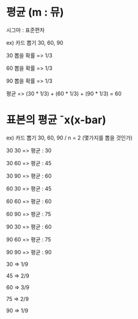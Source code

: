 # 평균 (m : 뮤)
시그마 : 표준편차

ex) 카드 뽑기 30, 60, 90

30 뽑을 확률 => 1/3

60 뽑을 확률 => 1/3

90 뽑을 확률 => 1/3

평균 => (30 * 1/3) + (60 * 1/3) + (90 * 1/3) = 60

# 표본의 평균 ˉx(x-bar)
ex) 카드 뽑기 30, 60, 90 / n = 2 (몇가지를 뽑을 것인가)

30 30 => 평균 : 30

30 60 => 평균 : 45

30 90 => 평균 : 60

60 30 => 평균 : 45

60 60 => 평균 : 60

60 90 => 평균 : 75

90 30 => 평균 : 60

90 60 => 평균 : 75

90 90 => 평균 : 90

30 => 1/9

45 => 2/9

60 => 3/9

75 => 2/9 

90 => 1/9







